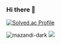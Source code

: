 ### Hi there 👋
[![Solved.ac Profile](http://mazassumnida.wtf/api/v2/generate_badge?boj=pong0882)](https://solved.ac/pong0882/)

![mazandi-dark](http://mazandi.herokuapp.com/api?handle=pong0882&theme=dark)
<img src="http://mazandi.herokuapp.com/api?handle=pong0882&theme=dark"/>
<!--
**Pong0882/Pong0882** is a ✨ _special_ ✨ repository because its `README.md` (this file) appears on your GitHub profile.

Here are some ideas to get you started:

- 🔭 I’m currently working on ...
- 🌱 I’m currently learning ...
- 👯 I’m looking to collaborate on ...
- 🤔 I’m looking for help with ...
- 💬 Ask me about ...
- 📫 How to reach me: ...
- 😄 Pronouns: ...
- ⚡ Fun fact: ...
-->
